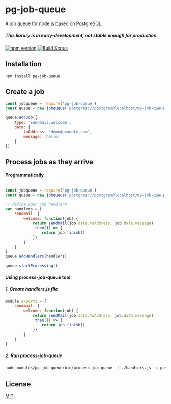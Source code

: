 # pg-job-queue

A job queue for node.js based on PostgreSQL.

##### This library is in early-development, not stable enough for production.

[![npm version](https://badge.fury.io/js/pg-job-queue.svg)](https://badge.fury.io/js/pg-job-queue)
[![Build Status](https://travis-ci.org/jameshy/pg-job-queue.svg?branch=master)](https://travis-ci.org/jameshy/pg-job-queue)


## Installation
```bash
npm install pg-job-queue
```

## Create a job

```javascript
const jobqueue = require('pg-job-queue')
const queue = new jobqueue('postgres://postgres@localhost/my-job-queue')

queue.addJob({
    type: 'sendmail.welcome',
    data: {
        toAddress: 'demo@example.com',
        message: 'hello'
    }
})
```


## Process jobs as they arrive

#### Programmatically

```javascript

const jobqueue = require('pg-job-queue')
const queue = new jobqueue('postgres://postgres@localhost/my-job-queue')

// define your job handlers
var handlers = {
    sendmail: {
        welcome: function(job) {
            return sendMail(job.data.toAddress, job.data.message)
            .then(() => {
                return job.finish()
            })
        }
    }
}
queue.addHandlers(handlers)

queue.startProcessing()
```

#### Using process-job-queue tool

##### 1. Create handlers.js file
```javascript
module.exports = {
    sendmail: {
        welcome: function(job) {
            return sendMail(job.data.toAddress, job.data.message)
            .then(() => {
                return job.finish()
            })
        }
    }
}
```

##### 2. Run process-job-queue
```bash
node_modules/pg-job-queue/bin/process-job-queue -f ./handlers.js -c postgres://postgres@localhost/my-job-queue
```

## License
[MIT](LICENSE)

